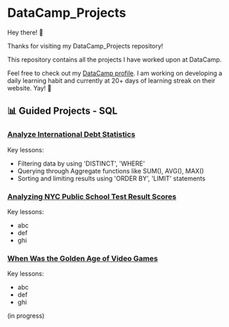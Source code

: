 # DataCamp_Projects

Hey there! 👋

Thanks for visiting my DataCamp_Projects repository!

This repository contains all the projects I have worked upon at DataCamp.

Feel free to check out my [DataCamp profile](https://www.datacamp.com/profile/rohaanzuberi). I am working on developing a daily learning habit and currently at 20+ days of learning streak on their website. Yay! 🥳

## 📊 Guided Projects - SQL

### [Analyze International Debt Statistics](https://github.com/rohaanzuberi/DataCamp_Projects/blob/1a7e5adbe5f8a9035c64971085da32f9a22b4d74/Analyze%20International%20Debt%20Statistics/notebook.ipynb)

Key lessons:
- Filtering data by using 'DISTINCT', 'WHERE'
- Querying through Aggregate functions like SUM(), AVG(), MAX()
- Sorting and limiting results using 'ORDER BY', 'LIMIT' statements

### [Analyzing NYC Public School Test Result Scores](https://github.com/rohaanzuberi/DataCamp_Projects/blob/85743ba1c867af2ca3afb56bd7c5eda28187cd1b/Analyzing%20NYC%20Public%20School%20Test%20Result%20Scores/notebook.ipynb)

Key lessons:
- abc
- def
- ghi

### [When Was the Golden Age of Video Games](https://github.com/rohaanzuberi/DataCamp_Projects/blob/85743ba1c867af2ca3afb56bd7c5eda28187cd1b/When%20Was%20the%20Golden%20Age%20of%20Video%20Games/notebook.ipynb)

Key lessons:
- abc
- def
- ghi

(in progress)
